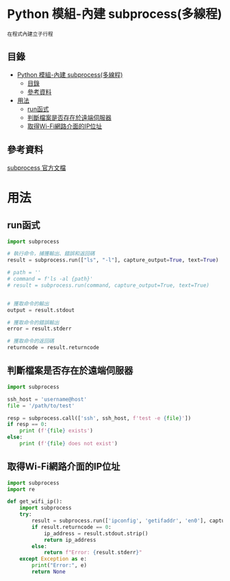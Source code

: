 # Python 模組-內建 subprocess(多線程)

```
在程式內建立子行程
```

## 目錄

- [Python 模組-內建 subprocess(多線程)](#python-模組-內建-subprocess多線程)
  - [目錄](#目錄)
  - [參考資料](#參考資料)
- [用法](#用法)
  - [run函式](#run函式)
  - [判斷檔案是否存在於遠端伺服器](#判斷檔案是否存在於遠端伺服器)
  - [取得Wi-Fi網路介面的IP位址](#取得wi-fi網路介面的ip位址)

## 參考資料

[subprocess 官方文檔](https://docs.python.org/zh-tw/3/library/subprocess.html)

# 用法

## run函式

```Python
import subprocess

# 執行命令，捕獲輸出、錯誤和返回碼
result = subprocess.run(["ls", "-l"], capture_output=True, text=True)

# path = ''
# command = f'ls -al {path}'
# result = subprocess.run(command, capture_output=True, text=True)


# 獲取命令的輸出
output = result.stdout

# 獲取命令的錯誤輸出
error = result.stderr

# 獲取命令的返回碼
returncode = result.returncode
```

## 判斷檔案是否存在於遠端伺服器

```Python
import subprocess

ssh_host = 'username@host'
file = '/path/to/test'

resp = subprocess.call(['ssh', ssh_host, f'test -e {file}'])
if resp == 0:
	print (f'{file} exists')
else:
	print (f'{file} does not exist')
```

## 取得Wi-Fi網路介面的IP位址

```Python
import subprocess
import re

def get_wifi_ip():
    import subprocess
    try:
        result = subprocess.run(['ipconfig', 'getifaddr', 'en0'], capture_output=True, text=True)
        if result.returncode == 0:
            ip_address = result.stdout.strip()
            return ip_address
        else:
            return f"Error: {result.stderr}"
    except Exception as e:
        print("Error:", e)
        return None
```
